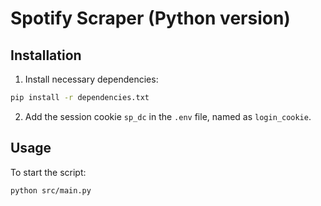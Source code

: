 # Spotify Scraper (Python version)

## Installation

1. Install necessary dependencies:

```bash
pip install -r dependencies.txt
```

2. Add the session cookie `sp_dc` in the `.env` file, named as `login_cookie`.

## Usage

To start the script:
```bash
python src/main.py
```
